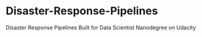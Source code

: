 # Disaster-Response-Pipelines
Disaster Response Pipelines Built for Data Scientist Nanodegree on Udacity
